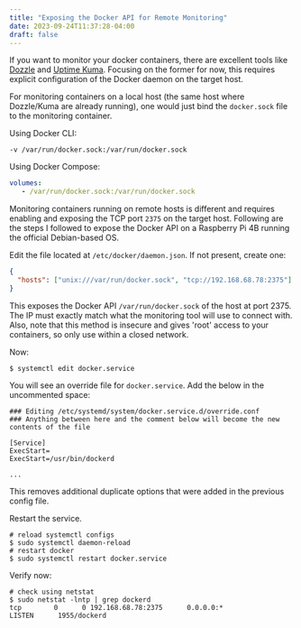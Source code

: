 ```yaml
---
title: "Exposing the Docker API for Remote Monitoring"
date: 2023-09-24T11:37:28-04:00
draft: false
---
```


If you want to monitor your docker containers, there are excellent tools like [Dozzle](https://dozzle.dev/)
and [Uptime Kuma](https://uptime.kuma.pet/). Focusing on the former for now, this requires explicit configuration of
the Docker daemon on the target host.

For monitoring containers on a local host (the same host where Dozzle/Kuma are already running), one would
just bind the `docker.sock` file to the monitoring container.

Using Docker CLI:
```shell
-v /var/run/docker.sock:/var/run/docker.sock
```

Using Docker Compose:
```yaml
volumes:
   - /var/run/docker.sock:/var/run/docker.sock
```

Monitoring containers running on remote hosts is different and requires enabling and exposing the TCP port
`2375` on the target host. Following are the steps I followed to expose the Docker API on a Raspberry Pi 4B
running the official Debian-based OS.

Edit the file located at `/etc/docker/daemon.json`. If not present, create one:
```json
{
  "hosts": ["unix:///var/run/docker.sock", "tcp://192.168.68.78:2375"]
}
```
This exposes the Docker API `/var/run/docker.sock` of the host at port 2375.
The IP must exactly match what the monitoring tool will use to connect with. Also, note that this method is
insecure and gives 'root' access to your containers, so only use within a closed network.

Now:
```shell
$ systemctl edit docker.service
```
You will see an override file for `docker.service`. Add the below in the uncommented space:
```shell
### Editing /etc/systemd/system/docker.service.d/override.conf
### Anything between here and the comment below will become the new contents of the file

[Service]
ExecStart=
ExecStart=/usr/bin/dockerd

...
```
This removes additional duplicate options that were added in the previous config file.

Restart the service.
```shell
# reload systemctl configs
$ sudo systemctl daemon-reload
# restart docker
$ sudo systemctl restart docker.service
```

Verify now:
```shell
# check using netstat
$ sudo netstat -lntp | grep dockerd
tcp        0      0 192.168.68.78:2375      0.0.0.0:*               LISTEN      1955/dockerd
```
